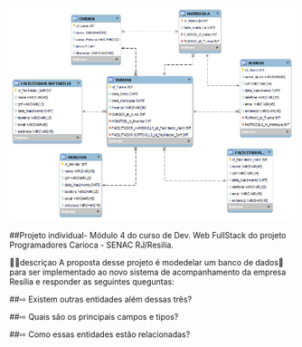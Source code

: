 
![Screenshot](https://github.com/NHCardoso/Modelagem-de-dados-Resilia---M-dulo-4/blob/main/Modelagem%20Resilia.png?raw=true)

##Projeto individual- Módulo 4 do curso de Dev. Web FullStack do projeto Programadores Carioca - SENAC RJ/Resilia.

👩‍💻descriçao
A proposta desse projeto é modedelar um banco de dados🎲 para ser implementado ao novo sistema de acompanhamento da empresa Resília e responder as seguintes queguntas:

##⇨ Existem outras entidades além dessas três?

##⇨ Quais são os principais campos e tipos?

##⇨ Como essas entidades estão relacionadas?


